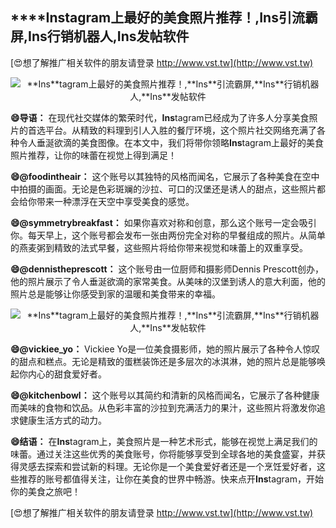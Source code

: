 ## ****Ins**tagram上最好的美食照片推荐！,**Ins**引流霸屏,**Ins**行销机器人,**Ins**发帖软件**

[😍想了解推广相关软件的朋友请登录 http://www.vst.tw](http://www.vst.tw)

 <center><img src="https://vst.tw/MP4/tuiguang/png/4.png" alt="**Ins**tagram上最好的美食照片推荐！,**Ins**引流霸屏,**Ins**行销机器人,**Ins**发帖软件"></center>

**😄导语：**
在现代社交媒体的繁荣时代，**Ins**tagram已经成为了许多人分享美食照片的首选平台。从精致的料理到引人入胜的餐厅环境，这个照片社交网络充满了各种令人垂涎欲滴的美食图像。在本文中，我们将带你领略**Ins**tagram上最好的美食照片推荐，让你的味蕾在视觉上得到满足！

**😄@foodintheair：**
这个账号以其独特的风格而闻名，它展示了各种美食在空中中拍摄的画面。无论是色彩斑斓的沙拉、可口的汉堡还是诱人的甜点，这些照片都会给你带来一种漂浮在天空中享受美食的感觉。

**😄@symmetrybreakfast：**
如果你喜欢对称和创意，那么这个账号一定会吸引你。每天早上，这个账号都会发布一张由两份完全对称的早餐组成的照片。从简单的燕麦粥到精致的法式早餐，这些照片将给你带来视觉和味蕾上的双重享受。

**😄@dennistheprescott：**
这个账号由一位厨师和摄影师Dennis Prescott创办，他的照片展示了令人垂涎欲滴的家常美食。从美味的汉堡到诱人的意大利面，他的照片总是能够让你感受到家的温暖和美食带来的幸福。

 <center><img src="https://vst.tw/MP4/tuiguang/png/3.png" alt="**Ins**tagram上最好的美食照片推荐！,**Ins**引流霸屏,**Ins**行销机器人,**Ins**发帖软件"></center>

**😄@vickiee_yo：**
Vickiee Yo是一位美食摄影师，她的照片展示了各种令人惊叹的甜点和糕点。无论是精致的蛋糕装饰还是多层次的冰淇淋，她的照片总是能够唤起你内心的甜食爱好者。

**😄@kitchenbowl：**
这个账号以其简约和清新的风格而闻名，它展示了各种健康而美味的食物和饮品。从色彩丰富的沙拉到充满活力的果汁，这些照片将激发你追求健康生活方式的动力。

**😄结语：**
在**Ins**tagram上，美食照片是一种艺术形式，能够在视觉上满足我们的味蕾。通过关注这些优秀的美食账号，你将能够享受到全球各地的美食盛宴，并获得灵感去探索和尝试新的料理。无论你是一个美食爱好者还是一个烹饪爱好者，这些推荐的账号都值得关注，让你在美食的世界中畅游。快来点开**Ins**tagram，开始你的美食之旅吧！

[😍想了解推广相关软件的朋友请登录 http://www.vst.tw](http://www.vst.tw)



